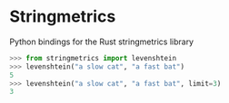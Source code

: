 # Stringmetrics

Python bindings for the Rust stringmetrics library

```py
>>> from stringmetrics import levenshtein
>>> levenshtein("a slow cat", "a fast bat")
5
>>> levenshtein("a slow cat", "a fast bat", limit=3)
3
```
